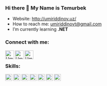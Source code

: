 ### Hi there 👋 My Name is Temurbek

- Website: http://umiriddinov.uz/
- How to reach me: umiriddinovt@gmail.com 
- I’m currently learning **.NET**
<!--- Skills: Python, C , MySql, PostgreSql, Git, SOLID, RestApi, Clean architecture, MVC architecture, OOP, Asp.net, Wpf, WinForm-->

### Connect with me:

<a href="t.me//DotNetjon">
  <img align="left" alt="Umiriddinov | Website" width="28px" src="https://www.vectorlogo.zone/logos/telegram/telegram-tile.svg" />
</a>
<a href="umiriddinovt@gmail.com">
  <img align="left" alt="Umiriddinov | Gmail" width="28px" src="https://www.vectorlogo.zone/logos/gmail/gmail-tile.svg" />
</a>
<a href="https://www.linkedin.com/in/temurbek-umiriddinov">
  <img align="left" alt="Umiriddinov | LinkedIn" width="28px" src="https://www.vectorlogo.zone/logos/linkedin/linkedin-tile.svg" />
</a>
<br>

### Skills:

<p align="left">
  <img src="https://www.vectorlogo.zone/logos/dotnet/dotnet-vertical.svg" alt="git" width="22" height="22" /> 
  <img src="https://upload.wikimedia.org/wikipedia/commons/0/0d/C_Sharp_wordmark.svg" alt="c" width="22" height="22"/>
  <img src="https://upload.wikimedia.org/wikipedia/commons/1/18/C_Programming_Language.svg" alt="c" width="22" height="22"/>
  <img src="https://www.vectorlogo.zone/logos/python/python-icon.svg" alt="python" width="22" height="22"/> 
  <img src="https://www.vectorlogo.zone/logos/postgresql/postgresql-icon.svg" alt="git" width="22" height="22"/> 
  <img src="https://www.vectorlogo.zone/logos/git-scm/git-scm-icon.svg" alt="git" width="22" height="22"/> 
  <img src="https://www.vectorlogo.zone/logos/mysql/mysql-icon.svg" alt="mysql" width="22" height="22"/> 

</p>

<br>

